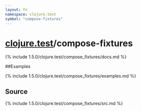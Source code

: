 ```yaml
---
layout: fn
namespace: clojure.test
symbol: "compose-fixtures"
---
```


# [clojure.test](../)/compose-fixtures

{% include 1.5.0/clojure.test/compose_fixtures/docs.md %}

##Examples

{% include 1.5.0/clojure.test/compose_fixtures/examples.md %}
## Source
{% include 1.5.0/clojure.test/compose_fixtures/src.md %}

